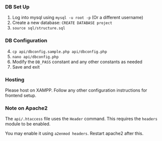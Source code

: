 ### DB Set Up

1. Log into mysql using `mysql -u root -p` (Or a different username)
2. Create a new database: `CREATE DATABASE project`
3. `source sql/structure.sql`

### DB Configuration

4. `cp api/dbconfig.sample.php api/dbconfig.php`
2. `nano api/dbconfig.php`
3. Modify the `DB_PASS` constant and any other constants as needed
4. Save and exit

### Hosting
Please host on XAMPP. Follow any other configuration instructions for frontend setup.

### Note on Apache2

The `api/.htaccess` file uses the `Header` command.
This requires the `headers` module to be enabled.

You may enable it using `a2enmod headers`.
Restart apache2 after this.